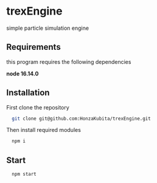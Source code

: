 
# trexEngine

simple particle simulation engine


## Requirements

this program requires the following dependencies

**node 16.14.0**

## Installation

First clone the repository

```bash
  git clone git@github.com:HonzaKubita/trexEngine.git
```

Then install required modules

```bash
  npm i
```
## Start

```bash
  npm start
```